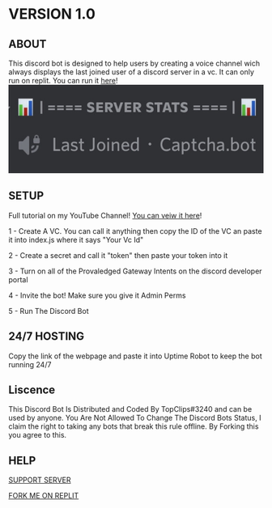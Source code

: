 # VERSION 1.0

## ABOUT
This discord bot is designed to help users by creating a voice channel wich always displays the last joined user of a discord server in a vc. It can only run on replit. You can run it [here](https://replit.com/@TopClips/LastJoined-2?v=1)!
![Proof](B98E0A52-3F0D-4F86-861C-B047F8C2F7D5.jpeg)

## SETUP
Full tutorial on my YouTube Channel! [You can veiw it here](https://youtu.be/43B4TybHjBo)!

1 - Create A VC. You can call it anything then copy the ID of the VC an paste it into index.js where it says "Your Vc Id"

2 - Create a secret and call it "token" then paste your token into it

3 - Turn on all of the Provaledged Gateway Intents  on the discord developer portal

4 - Invite the bot! Make sure you give it Admin Perms

5 - Run The Discord Bot

## 24/7 HOSTING
Copy the link of the webpage and paste it into Uptime Robot to keep the bot running 24/7

## Liscence
This Discord Bot Is Distributed and Coded By TopClips#3240 and can be used by anyone. You Are Not Allowed To Change The Discord Bots Status, I claim the right to taking any bots that break this rule offline. By Forking this you agree to this.  

## HELP
[SUPPORT SERVER](https://discord.gg/PgKGAPdJ2J)

[FORK ME ON REPLIT](https://replit.com/@TopClips/LastJoined-2?v=1)
